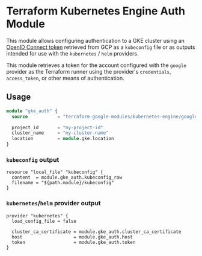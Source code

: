 # Terraform Kubernetes Engine Auth Module

This module allows configuring authentication to a GKE cluster
using an [OpenID Connect token](https://kubernetes.io/docs/reference/access-authn-authz/authentication/#openid-connect-tokens)
retrieved from GCP as a `kubeconfig` file or as outputs intended for use with
the `kubernetes` / `helm` providers.

This module retrieves a token for the account configured with the `google`
provider as the Terraform runner using the provider's `credentials`,
`access_token`, or other means of authentication.

## Usage

```tf
module "gke_auth" {
  source           = "terraform-google-modules/kubernetes-engine/google//modules/auth"

  project_id       = "my-project-id"
  cluster_name     = "my-cluster-name"
  location         = module.gke.location
}
```


### `kubeconfig` output

```hcl
resource "local_file" "kubeconfig" {
  content  = module.gke_auth.kubeconfig_raw
  filename = "${path.module}/kubeconfig"
}
```

### `kubernetes`/`helm` provider output

```hcl
provider "kubernetes" {
  load_config_file = false

  cluster_ca_certificate = module.gke_auth.cluster_ca_certificate
  host                   = module.gke_auth.host
  token                  = module.gke_auth.token
}
```
